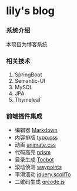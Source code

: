 # lily's blog
### 系统介绍
本项目为博客系统

### 相关技术
1. SpringBoot
2. Semantic-UI
3. MySQL
4. JPA
5. Thymeleaf

### 前端插件集成
* 编辑器 [Markdown](https://pandao.github.io/editor.md/) 
* 内容排版 [typo.css](https://typo.sofi.sh/)
* 动画 [animate.css](https://daneden.github.io/animate.css/)
* 代码高亮 [prism](https://prismjs.com/)
* 目录生成 [Tocbot](http://tscanlin.github.io/tocbot/)
* 滚动侦测 [waypoints]()
* 平滑滚动 [jquery.scollTo](https://github.com/flesler/jquery.scrollTo)
* 二维码生成 [qrcode.js](https://davidshimjs.github.io/qrcodejs/)



